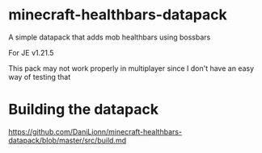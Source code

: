 # minecraft-healthbars-datapack

A simple datapack that adds mob healthbars using bossbars

For JE v1.21.5

This pack may not work properly in multiplayer since I don't have an easy way of testing that

# Building the datapack
https://github.com/DaniLionn/minecraft-healthbars-datapack/blob/master/src/build.md
